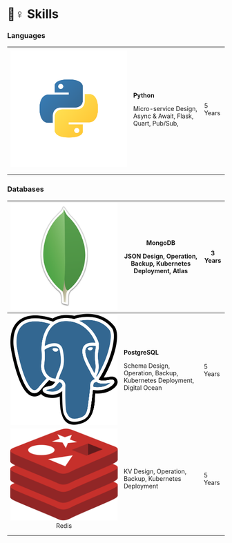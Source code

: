 # 🦸♀ Skills

### Languages

|                                    |                                                                                                               |         |
| :--------------------------------: | ------------------------------------------------------------------------------------------------------------- | ------- |
|                                    |                                                                                                               |         |
| ![](../.gitbook/assets/python.svg) | <p><strong>Python</strong></p><p></p><p>Micro-service Design, Async &#x26; Await, Flask, Quart, Pub/Sub, </p> | 5 Years |
|                                    |                                                                                                               |         |
|                                    |                                                                                                               |         |

### Databases

| <img src="../.gitbook/assets/kisspng-mongodb-inc-computer-software-business-software-d-bay-leaves-5ac2915ddd5739.0736098615227006379066.png" alt="" data-size="original"> | <p><strong>MongoDB</strong></p><p></p><p>JSON Design, Operation, Backup, Kubernetes Deployment, Atlas</p>              | 3 Years |
| :-----------------------------------------------------------------------------------------------------------------------------------------------------------------------: | ---------------------------------------------------------------------------------------------------------------------- | ------- |
|                                                                     ![](../.gitbook/assets/pngegg.png)                                                                    | <p><strong>PostgreSQL</strong></p><p></p><p>Schema Design, Operation, Backup, Kubernetes Deployment, Digital Ocean</p> | 5 Years |
|                                                                ![](../.gitbook/assets/redis-logo.png)Redis                                                                | KV Design, Operation, Backup, Kubernetes Deployment                                                                    | 5 Years |
|                                                                                                                                                                           |                                                                                                                        |         |
|                                                                                                                                                                           |                                                                                                                        |         |
